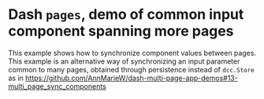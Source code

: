 # Dash `pages`, demo of common input component spanning more pages

This example shows how to synchronize component values between pages. This example is an alternative way of synchronizing an input parameter common to many pages, obtained through persistence instead of `dcc.Store` as in https://github.com/AnnMarieW/dash-multi-page-app-demos#13-multi_page_sync_components
